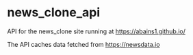 # news_clone_api

API for the news_clone site running at https://abains1.github.io/

The API caches data fetched from https://newsdata.io 
